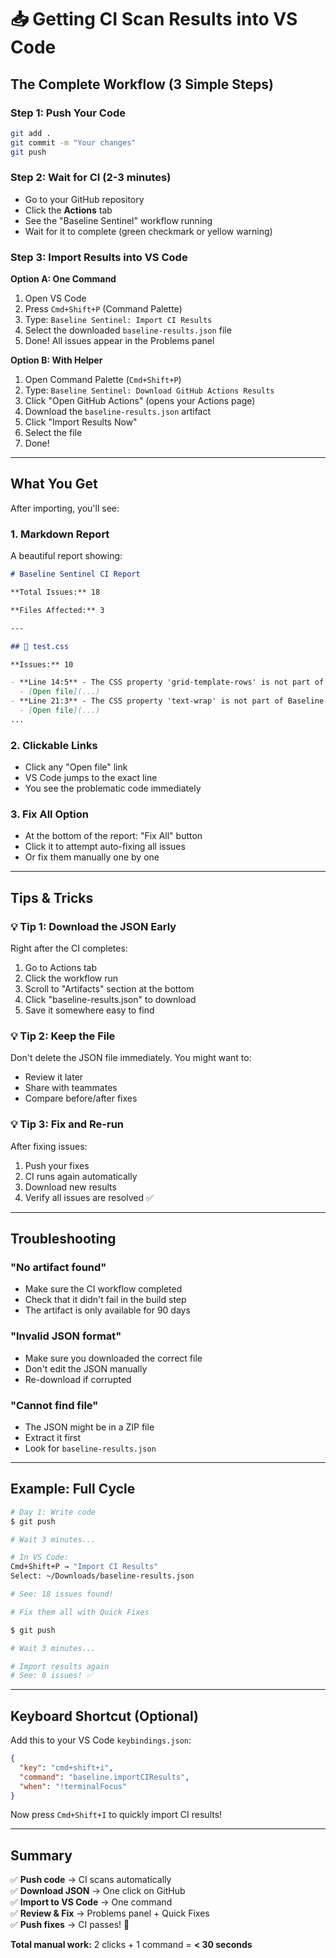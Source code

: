 # 📥 Getting CI Scan Results into VS Code

## The Complete Workflow (3 Simple Steps)

### Step 1: Push Your Code
```bash
git add .
git commit -m "Your changes"
git push
```

### Step 2: Wait for CI (2-3 minutes)
- Go to your GitHub repository
- Click the **Actions** tab  
- See the "Baseline Sentinel" workflow running
- Wait for it to complete (green checkmark or yellow warning)

### Step 3: Import Results into VS Code

**Option A: One Command**
1. Open VS Code
2. Press `Cmd+Shift+P` (Command Palette)
3. Type: `Baseline Sentinel: Import CI Results`
4. Select the downloaded `baseline-results.json` file
5. Done! All issues appear in the Problems panel

**Option B: With Helper**
1. Open Command Palette (`Cmd+Shift+P`)
2. Type: `Baseline Sentinel: Download GitHub Actions Results`
3. Click "Open GitHub Actions" (opens your Actions page)
4. Download the `baseline-results.json` artifact
5. Click "Import Results Now"
6. Select the file
7. Done!

---

## What You Get

After importing, you'll see:

### 1. **Markdown Report**
A beautiful report showing:
```markdown
# Baseline Sentinel CI Report

**Total Issues:** 18

**Files Affected:** 3

---

## 📄 test.css

**Issues:** 10

- **Line 14:5** - The CSS property 'grid-template-rows' is not part of Baseline.
  - [Open file](...)
- **Line 21:3** - The CSS property 'text-wrap' is not part of Baseline.
  - [Open file](...)
...
```

### 2. **Clickable Links**
- Click any "Open file" link
- VS Code jumps to the exact line
- You see the problematic code immediately

### 3. **Fix All Option**
- At the bottom of the report: "Fix All" button
- Click it to attempt auto-fixing all issues
- Or fix them manually one by one

---

## Tips & Tricks

### 💡 Tip 1: Download the JSON Early
Right after the CI completes:
1. Go to Actions tab
2. Click the workflow run
3. Scroll to "Artifacts" section at the bottom
4. Click "baseline-results.json" to download
5. Save it somewhere easy to find

### 💡 Tip 2: Keep the File
Don't delete the JSON file immediately. You might want to:
- Review it later
- Share with teammates
- Compare before/after fixes

### 💡 Tip 3: Fix and Re-run
After fixing issues:
1. Push your fixes
2. CI runs again automatically
3. Download new results
4. Verify all issues are resolved ✅

---

## Troubleshooting

### "No artifact found"
- Make sure the CI workflow completed
- Check that it didn't fail in the build step
- The artifact is only available for 90 days

### "Invalid JSON format"
- Make sure you downloaded the correct file
- Don't edit the JSON manually
- Re-download if corrupted

### "Cannot find file"
- The JSON might be in a ZIP file
- Extract it first
- Look for `baseline-results.json`

---

## Example: Full Cycle

```bash
# Day 1: Write code
$ git push

# Wait 3 minutes...

# In VS Code:
Cmd+Shift+P → "Import CI Results"
Select: ~/Downloads/baseline-results.json

# See: 18 issues found!

# Fix them all with Quick Fixes

$ git push

# Wait 3 minutes...

# Import results again
# See: 0 issues! ✅
```

---

## Keyboard Shortcut (Optional)

Add this to your VS Code `keybindings.json`:

```json
{
  "key": "cmd+shift+i",
  "command": "baseline.importCIResults",
  "when": "!terminalFocus"
}
```

Now press `Cmd+Shift+I` to quickly import CI results!

---

## Summary

✅ **Push code** → CI scans automatically  
✅ **Download JSON** → One click on GitHub  
✅ **Import to VS Code** → One command  
✅ **Review & Fix** → Problems panel + Quick Fixes  
✅ **Push fixes** → CI passes! 🎉

**Total manual work:** 2 clicks + 1 command = **< 30 seconds**

